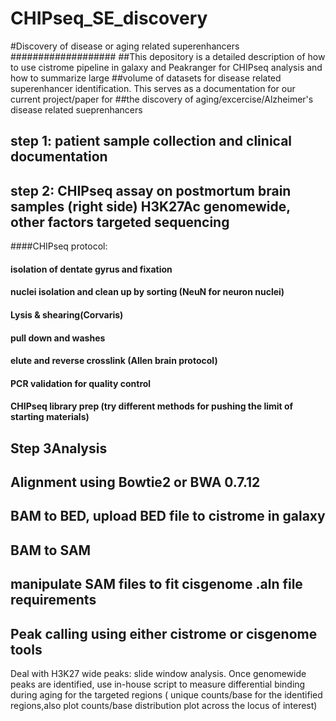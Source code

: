# CHIPseq_SE_discovery
#Discovery of disease or aging related superenhancers
###################
##This depository is a detailed description of how to use cistrome pipeline in galaxy and Peakranger for CHIPseq analysis and how to summarize large ##volume of datasets for disease related superenhancer identification. This serves as a documentation for our current project/paper for ##the discovery of aging/excercise/Alzheimer's disease related sueprenhancers
## step 1: patient sample collection and clinical documentation
## step 2: CHIPseq assay on postmortum brain samples (right side)   H3K27Ac genomewide, other factors targeted sequencing

####CHIPseq protocol:  
####   isolation of dentate gyrus and fixation
####   nuclei isolation and clean up by sorting (NeuN for neuron nuclei)
####   Lysis & shearing(Corvaris)
####   pull down and washes
####   elute and reverse crosslink (Allen brain protocol)
####   PCR validation for quality control
####   CHIPseq library prep (try different methods for pushing the limit of starting materials)

## Step 3Analysis

## Alignment using Bowtie2 or BWA 0.7.12
## BAM to BED, upload BED file to cistrome in galaxy
## BAM to SAM
## manipulate SAM files to fit cisgenome .aln file requirements




## Peak calling using either cistrome or cisgenome tools
Deal with H3K27 wide peaks:  slide window analysis. Once genomewide peaks are identified, use in-house script to measure differential binding during aging for the targeted regions ( unique counts/base for the identified regions,also plot counts/base distribution plot across the locus of interest) 



